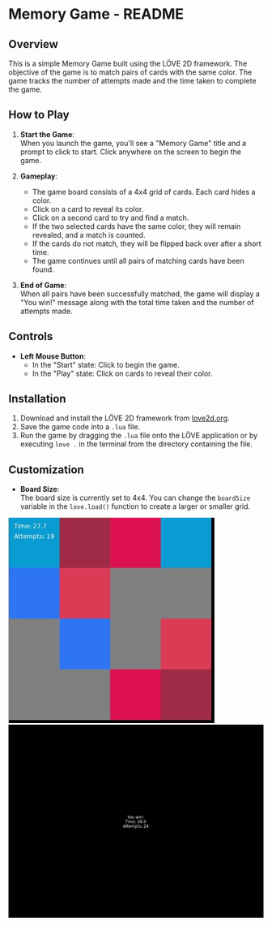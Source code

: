 # Memory Game - README

## Overview
This is a simple Memory Game built using the LÖVE 2D framework. The objective of the game is to match pairs of cards with the same color. The game tracks the number of attempts made and the time taken to complete the game.

## How to Play
1. **Start the Game**:  
   When you launch the game, you'll see a "Memory Game" title and a prompt to click to start. Click anywhere on the screen to begin the game.

2. **Gameplay**:  
   - The game board consists of a 4x4 grid of cards. Each card hides a color.
   - Click on a card to reveal its color.
   - Click on a second card to try and find a match.
   - If the two selected cards have the same color, they will remain revealed, and a match is counted.
   - If the cards do not match, they will be flipped back over after a short time.
   - The game continues until all pairs of matching cards have been found.

3. **End of Game**:  
   When all pairs have been successfully matched, the game will display a "You win!" message along with the total time taken and the number of attempts made.

## Controls
- **Left Mouse Button**:  
  - In the "Start" state: Click to begin the game.
  - In the "Play" state: Click on cards to reveal their color.

## Installation
1. Download and install the LÖVE 2D framework from [love2d.org](https://love2d.org/).
2. Save the game code into a `.lua` file.
3. Run the game by dragging the `.lua` file onto the LÖVE application or by executing `love .` in the terminal from the directory containing the file.

## Customization
- **Board Size**:  
  The board size is currently set to 4x4. You can change the `boardSize` variable in the `love.load()` function to create a larger or smaller grid.

![](screenshot_2.JPG)
![](screenshot.JPG)
